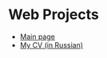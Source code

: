 # Web Projects

- [Main page](https://v-las.github.io/)
- [My CV (in Russian)](https://v-las.github.io/resume-ru)
